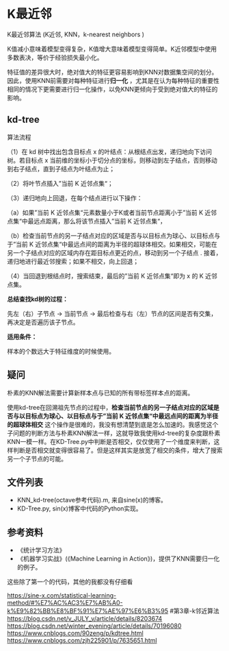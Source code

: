 # K最近邻 

K最近邻算法 (K近邻, KNN，k-nearest neighbors )

K值减小意味着模型变得复杂，K值增大意味着模型变得简单。K近邻模型中使用多数表决，等价于经验损失最小化。

特征值的差异很大时，绝对值大的特征更容易影响到KNN对数据集空间的划分。因此，使用KNN前需要对每种特征进行**归一化** ，尤其是在认为每种特征的重要性相同的情况下更需要进行归一化操作，以免KNN更倾向于受到绝对值大的特征的影响。



## kd-tree

算法流程

（1）在 kd 树中找出包含目标点 x 的叶结点：从根结点出发，递归地向下访问树。若目标点 x 当前维的坐标小于切分点的坐标，则移动到左子结点，否则移动到右子结点，直到子结点为叶结点为止；

（2）将叶节点插入”当前 K 近邻点集“；

（3）递归地向上回退，在每个结点进行以下操作：

 （a）如果”当前 K 近邻点集“元素数量小于K或者当前节点距离小于”当前 K 近邻点集“中最远点距离，那么将该节点插入”当前 K 近邻点集“，

 （b）检查当前节点的另一子结点对应的区域是否与以目标点为球心、以目标点与于”当前 K 近邻点集“中最远点间的距离为半径的超球体相交。如果相交，可能在另一个子结点对应的区域内存在距目标点更近的点，移动到另一个子结点 . 接着，递归地进行最近邻搜索；如果不相交，向上回退；

（4）当回退到根结点时，搜索结束，最后的”当前 K 近邻点集“即为 x 的 K 近邻点集。

**总结查找kd树的过程：**

先左（右）子节点 → 当前节点 → 最后检查与右（左）节点的区间是否有交集，再决定是否遍历该子节点。

**适用条件：**

样本的个数远大于特征维度的时候使用。



## 疑问

朴素的KNN解法需要计算新样本点与已知的所有带标签样本点的距离。

使用kd-tree在回溯祖先节点的过程中，**检查当前节点的另一子结点对应的区域是否与以目标点为球心、以目标点与于”当前 K 近邻点集“中最远点间的距离为半径的超球体相交** 这个操作是很难的，我没有想清楚到底是怎么加速的。我感觉这个子问题的判断方法与朴素KNN解法一样，这就导致我使用kd-tree的复杂度跟朴素KNN一模一样。在KD-Tree.py中判断是否相交，仅仅使用了一个维度来判断，这样判断是否相交就变得很容易了。但是这样其实是放宽了相交的条件，增大了搜索另一个子节点的可能。



## 文件列表

- KNN_kd-tree(octave参考代码).m, 来自sine(x)的博客。
- KD-Tree.py, sin(x)博客中代码的Python实现。

## 参考资料

- 《统计学习方法》
- 《机器学习实战》(《Machine Learning in Action》)，提供了KNN需要归一化的例子。

这些除了第一个的代码，其他的我都没有仔细看

https://sine-x.com/statistical-learning-method/#%E7%AC%AC3%E7%AB%A0-k%E9%82%BB%E8%BF%91%E7%AE%97%E6%B3%95  #第3章-k邻近算法
https://blog.csdn.net/v_JULY_v/article/details/8203674
https://blog.csdn.net/winter_evening/article/details/70196080
https://www.cnblogs.com/90zeng/p/kdtree.html
https://www.cnblogs.com/zjh225901/p/7635651.html